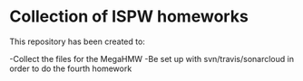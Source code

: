 # Collection of ISPW homeworks

This repository has been created to:

-Collect the files for the MegaHMW
-Be set up with svn/travis/sonarcloud in order to do the fourth homework
